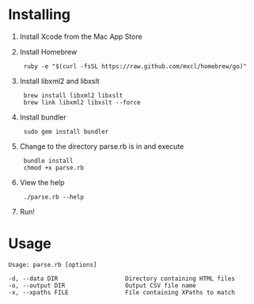 # Installing

1. Install Xcode from the Mac App Store
2. Install Homebrew

        ruby -e "$(curl -fsSL https://raw.github.com/mxcl/homebrew/go)"

3. Install libxml2 and libxslt

        brew install libxml2 libxslt
        brew link libxml2 libxslt --force

4. Install bundler

        sudo gem install bundler

5. Change to the directory parse.rb is in and execute

        bundle install
        chmod +x parse.rb

6. View the help

        ./parse.rb --help

7. Run!

# Usage

    Usage: parse.rb [options]

    -d, --data DIR                   Directory containing HTML files
    -o, --output DIR                 Output CSV file name
    -x, --xpaths FILE                File containing XPaths to match
